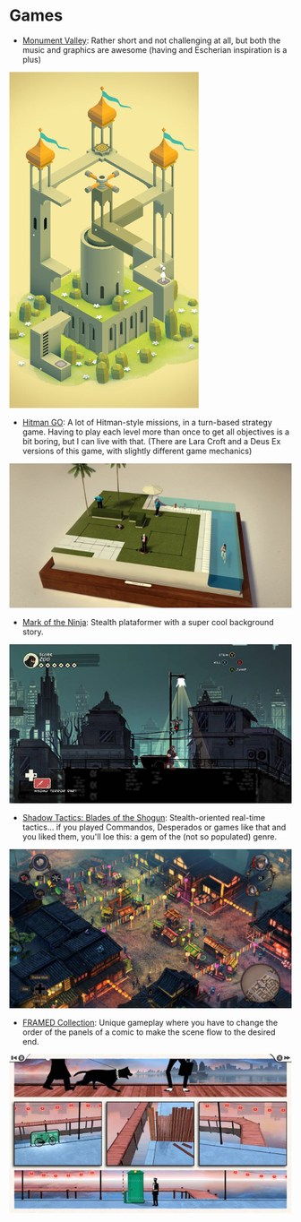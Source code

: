 # Games

- [Monument Valley](https://play.google.com/store/apps/details?id=com.ustwo.monumentvalley): Rather short and not challenging at all, but both the music and graphics are awesome (having and Escherian inspiration is a plus)

![monument valley](img/game_monumentvalley.jpg)

- [Hitman GO](https://play.google.com/store/apps/details?id=com.squareenixmontreal.hitmango): A lot of Hitman-style missions, in a turn-based strategy game. Having to play each level more than once to get all objectives is a bit boring, but I can live with that. (There are Lara Croft and a Deus Ex versions of this game, with slightly different game mechanics)

![hitman go](img/game_hitman-go.png)

- [Mark of the Ninja](https://www.kleientertainment.com/games/mark-ninja): Stealth plataformer with a super cool background story.

![mark of the ninja](img/game_mark-of-the-ninja.jpg)

- [Shadow Tactics: Blades of the Shogun](http://www.shadow-tactics.com): Stealth-oriented real-time tactics... if you played Commandos, Desperados or games like that and you liked them, you'll loe this: a gem of the (not so populated) genre.

![shadow tactics](img/game_shadow-tactics.jpg)

- [FRAMED Collection](http://framed-game.com/): Unique gameplay where you have to change the order of the panels of a comic to make the scene flow to the desired end.

![FRAMED](img/game_framed.jpg)
